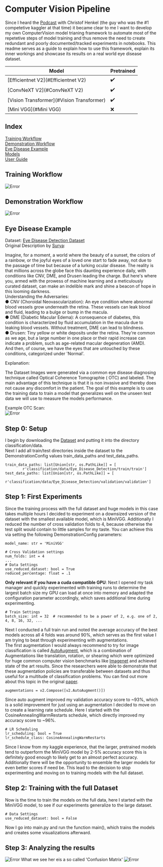 # Computer Vision Pipeline

Since I heard the [Podcast](https://www.youtube.com/watch?v=RF4LwRl0npQ&t=747s) with Christof Henkel (the guy who was
the #1 competetive kaggler at that time) it became clear to me I want to develop my own ComputerVision model trianing
framework to automate most of the repetetive steps of model training and thus remove the need to create redundant and
poorly documented/tracked experiments in notebooks.
This readme serves as a guide to explain how to use this framework, explain its inner workings and showcase its results
on a real world eye disease dataset.

| Model                                     | Pretrained         |
|-------------------------------------------|--------------------|
| [Efficientnet V2](#Efficientnet V2)       | :heavy_check_mark: |
| [ConvNeXT V2](#ConvNeXT V2)               | :heavy_check_mark: |
| [Vision Transformer](#Vision Transformer) | :heavy_check_mark: |
| [Mini VGG](#Mini VGG)                     | :x:                |

## Index

[Training Workflow](#Training-Workflow)<br>
[Demonstration Workflow](#Demonstration-Workflow)<br>
[Eye Disease Example](#Eye-Disease-Example)<br>
[Models](#Models)<br>
[User Guide](#User-Guide)<br>

## Training Workflow

<img alt="Error" src="demonstration_results/workflow/train_workflow.png?"/>

## Demonstration Workflow

<img alt="Error" src="demonstration_results/workflow/demo_workflow.png?"/>

## Eye Disease Example

Dataset: [Eye Disease Detection Dataset](https://www.kaggle.com/datasets/ysnreddy/eye-disease-detection-dataset) <br>
Original Description by [Surya](https://www.kaggle.com/ysnreddy):<br>

Imagine, for a moment, a world where the beauty of a sunset, the colors of a rainbow, or the
joyful eyes of a loved one start to fade away, not due to the passage of time but because of
a lurking ocular disease. The reality is that millions across the globe face this daunting
experience daily, with conditions like CNV, DME, and Drusen leading the charge. But here's
where you, armed with the prowess of machine learning and a meticulously curated dataset,
can make an indelible mark and shine a beacon of hope in this looming darkness. <br>
Understanding the Adversaries: <br>
● CNV (Choroidal Neovascularization): An eye condition where abnormal blood
vessels grow underneath the retina. These vessels can leak blood and fluid, leading
to a bulge or bump in the macula.<br>
● DME (Diabetic Macular Edema): A consequence of diabetes, this condition is
characterized by fluid accumulation in the macula due to leaking blood vessels.
Without treatment, DME can lead to blindness.<br>
● Drusen: Tiny yellow or white deposits under the retina. They're common as we age,
but a large number in one place or their rapid increase can indicate a problem, such
as age-related macular degeneration (AMD).<br>
And then, of course, we have the eyes that are untouched by these conditions, categorized
under 'Normal'.<br>

Explanation:<br>

The Dataset Images were generated via a common eye disease diagnosing technique called Optical Coherence Tomographie (
OTC) and labeled. The main advantage of this technique is that it is non invasive and thereby does not cause any
discomfort in the patient. The goal of this example is to use the training data to train a model that generalizes well
on the unseen test data we will use to measure the models performance.

Example OTC Scan: <br>
![Error](classification/data/Eye_Disease_Detection/validation/validation/NORMAL/NORMAL-12494-33.jpeg)

## Step 0: Setup

I begin by downloading the [Dataset](https://www.kaggle.com/datasets/ysnreddy/eye-disease-detection-dataset) and putting
it into the directory classification/data. <br>
Next I add all train/test directories inside the dataset to the DemonstrationConfig values train_data_paths and
test_data_paths.<br>

```
train_data_paths: list[Union[str, os.PathLike]] = [
        r'classification/data/Eye_Disease_Detection/train/train']
test_data_paths: list[Union[str, os.PathLike]] = [
        r'classification/data/Eye_Disease_Detection/validation/validation']
```

## Step 1: First Experiments

Since the training process with the full dataset and huge models in this case takes multiple hours I decided to
experiment on a downsized version of the dataset with the smallest available model, which is MiniVGG. Additionally I
reduced the number of cross validation folds to 4, because otherwise the test split would contain to little samples for
my taste. You can achieve this via setting the following DemonstrationConfig parameters:<br>

```
model_name: str = 'MiniVGG'

# Cross Validation settings
num_folds: int = 4
...
# Data Settings
use_reduced_dataset: bool = True
reduced_percentage: float = .1
```

**Only relevant if you have a cuda compatible GPU**:
Next I opened my task manager and quickly experimented with training runs to determine the largest batch size my GPU can
load at once into memory and adapted the configuration parameter accordingly, which saves additional time during
experimenting.

```
# Train Settings
batch_size: int = 32  # recommended to be a power of 2, e.g. one of 2, 4, 8, 16, 32, ...
```

Next I conducted a full train run and noted the average accuracy of the best models across all 4 folds was around 90%,
which serves as the first value I am trying to beat through experimenting with augmentations.<br>
The first augmentation I would always recommend to try for image classification is
called [AutoAugment](https://arxiv.org/abs/1805.09501), which is a combination of Augmentations like translation,
rotation, or shearing which were optimized for huge common computer vision benchmarks
like [Imagenet](https://www.image-net.org/) and achieved state of the art results. Since the researchers were able to
demonstrate that these augmentation policies are transferable between datasets and thus useful for a multitude of
classification problems. You can find out more about this topic in the
original [paper](https://arxiv.org/abs/1805.09501).

```
augmentations = v2.Compose([v2.AutoAugment()])
```

Since auto augment improved my validation accuracy score to ~93%, which is a solid improvement for just using an
augmentation I decided to move on to create a learning rate schedule. Here I started with the
CosineAnnealingWarmRestarts schedule, which directly improved my accuracy score to ~96%.

```
# LR Scheduling
lr_scheduling: bool = True
lr_schedule_class: CosineAnnealingWarmRestarts
```

Since I know from my kaggle experience, that the larger, pretrained models tend to outperform the MiniVGG model by 2-5% accuracy score this is
definitely good enough to likely get to an almost perfect accuracy. Additionally there will be the opportunity to ensemble the
larger models for even better scores if need be. 
This lead to the decision to stop experimenting and moving on to training models with the full dataset.

## Step 2: Training with the full Dataset

Now is the time to train the models on the full data, here I started with the MiniVGG model, to see if our experiments 
generalize to the large dataset.
```
# Data Settings
use_reduced_dataset: bool = False
```
Now I go into main.py and run the function main(), which trains the models and creates some visualizations afterward.

## Step 3: Analyzing the results

<img alt="Error" src="demonstration_results/MiniVGG/confusion_matrix.png"/>
What we see her eis a so called 'Confusion Matrix'


<img alt="Error" src="demonstration_results/MiniVGG/Model_Predictions.png"/>





